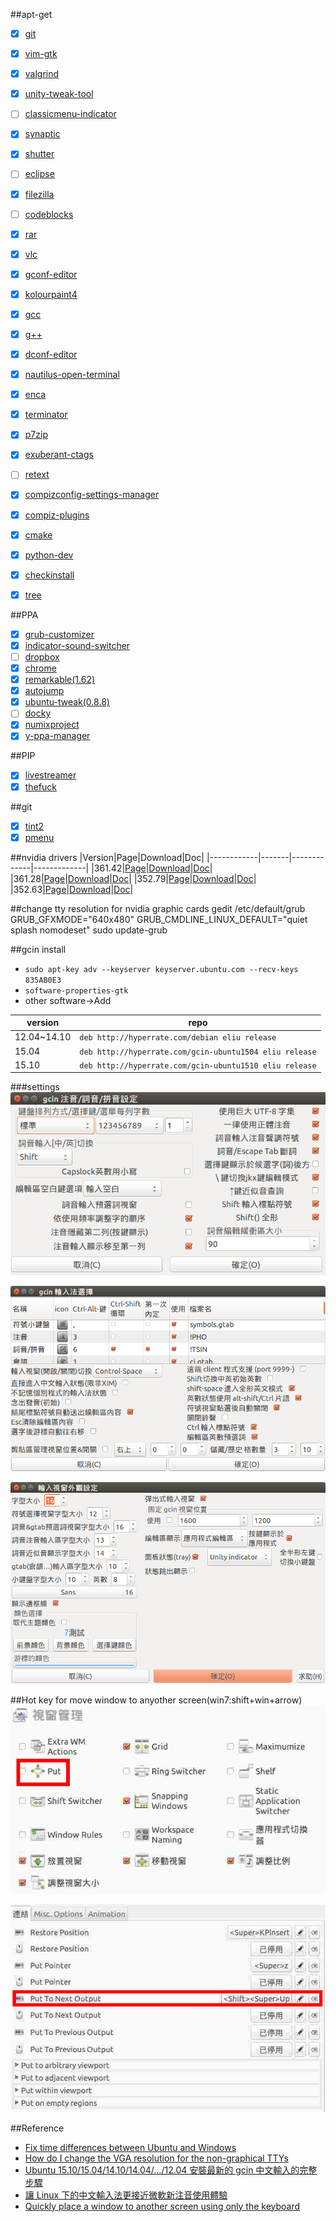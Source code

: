 ##apt-get
- [X] [git](http://git-scm.com/)
- [X] [vim-gtk](http://www.vim.org/)
- [X] [valgrind](http://valgrind.org/)
- [X] [unity-tweak-tool](https://launchpad.net/unity-tweak-tool)
- [ ] [classicmenu-indicator](http://www.florian-diesch.de/software/classicmenu-indicator/)
- [X] [synaptic](http://www.nongnu.org/synaptic/)
- [X] [shutter](http://shutter-project.org/)
- [ ] [eclipse](http://eclipse.org/)
- [X] [filezilla](https://filezilla-project.org/)
- [ ] [codeblocks](http://www.codeblocks.org/)
- [X] [rar](http://www.rarlabs.com/)
- [X] [vlc](http://www.videolan.org/vlc/)
- [X] [gconf-editor](https://projects.gnome.org/gconf/)
- [X] [kolourpaint4](http://kolourpaint.org/)
- [X] [gcc](https://gcc.gnu.org/)
- [X] [g++](https://gcc.gnu.org/)
- [X] [dconf-editor](https://wiki.gnome.org/Projects/dconf)
- [X] [nautilus-open-terminal](https://github.com/GNOME/nautilus)
- [X] [enca](https://github.com/nijel/enca)
- [X] [terminator](https://launchpad.net/terminator)
- [X] [p7zip](http://www.7-zip.org/)
- [X] [exuberant-ctags](http://ctags.sourceforge.net/)
- [ ] [retext](https://github.com/retext-project/retext)
- [X] [compizconfig-settings-manager](https://apps.ubuntu.com/cat/applications/compizconfig-settings-manager/)
- [X] [compiz-plugins](https://apps.ubuntu.com/cat/applications/compiz-plugins/)
- [X] [cmake](https://cmake.org/)
- [X] [python-dev](https://www.python.org/)
- [X] [checkinstall](http://checkinstall.izto.org/)
- [X] [tree](http://mama.indstate.edu/users/ice/tree/)


##PPA
- [X] [grub-customizer](https://launchpad.net/grub-customizer)
- [X] [indicator-sound-switcher](http://yktoo.com/en/software/indicator-sound-switcher)
- [ ] [dropbox](https://www.dropbox.com/install?os=lnx)
- [X] [chrome](https://www.google.com.tw/chrome/browser/desktop/)
- [X] [remarkable(1.62)](https://remarkableapp.github.io/)
- [X] [autojump](https://github.com/joelthelion/autojump)
- [X] [ubuntu-tweak(0.8.8)](https://launchpad.net/ubuntu-tweak)
- [ ] [docky](https://launchpad.net/docky)
- [X] [numixproject](https://numixproject.org/)
- [X] [y-ppa-manager](https://launchpad.net/~webupd8team/+archive/ubuntu/y-ppa-manager)

##PIP
- [X] [livestreamer](http://docs.livestreamer.io)
- [X] [thefuck](https://github.com/nvbn/thefuck)

##git
- [X] [tint2](https://gitlab.com/o9000/tint2)
- [X] [pmenu](https://gitlab.com/o9000/pmenu)

##nvidia drivers
|Version|Page|Download|Doc|
|------------|-------|-------------|-------------|
|361.42|[Page](http://www.geforce.com.tw/drivers/results/101463)|[Download](http://tw.download.nvidia.com/XFree86/Linux-x86_64/361.42/NVIDIA-Linux-x86_64-361.42.run)|[Doc](http://goo.gl/EwsHjL)|
|361.28|[Page](http://www.geforce.com.tw/drivers/results/98416)|[Download](http://tw.download.nvidia.com/XFree86/Linux-x86_64/361.28/NVIDIA-Linux-x86_64-361.28.run)|[Doc](http://goo.gl/P52lj0)|
|352.79|[Page](http://www.geforce.com.tw/drivers/results/97671)|[Download](http://tw.download.nvidia.com/XFree86/Linux-x86_64/352.79/NVIDIA-Linux-x86_64-352.79.run)|[Doc](http://goo.gl/H4Q45K)|
|352.63|[Page](http://www.geforce.com.tw/drivers/results/95281)|[Download](http://tw.download.nvidia.com/XFree86/Linux-x86_64/352.63/NVIDIA-Linux-x86_64-352.63.run)|[Doc](http://goo.gl/DXeutI)|



##change tty resolution for nvidia graphic cards
	gedit /etc/default/grub
	GRUB_GFXMODE="640x480"
	GRUB_CMDLINE_LINUX_DEFAULT="quiet splash nomodeset"
	sudo update-grub

##gcin install
- `sudo apt-key adv --keyserver keyserver.ubuntu.com --recv-keys 835AB0E3`
-	`software-properties-gtk `
-  other software->Add

|version|repo|
|-----------|---------|
|12.04~14.10|`deb http://hyperrate.com/debian eliu release`|
|15.04|`deb http://hyperrate.com/gcin-ubuntu1504 eliu release`|
|15.10|`deb http://hyperrate.com/gcin-ubuntu1510 eliu release`|

###settings
![](https://raw.githubusercontent.com/scps950707/ubuntu-install/master/pic/1.png)

![](https://raw.githubusercontent.com/scps950707/ubuntu-install/master/pic/4.png)

![](https://raw.githubusercontent.com/scps950707/ubuntu-install/master/pic/3.png)


##Hot key for move window to anyother screen(win7:shift+win+arrow)
![](https://raw.githubusercontent.com/scps950707/ubuntu-install/master/pic/5.png)

![](https://raw.githubusercontent.com/scps950707/ubuntu-install/master/pic/6.png)


##Reference
- [Fix time differences between Ubuntu and Windows](http://www.webupd8.org/2014/09/dual-boot-fix-time-differences-between.html)
- [How do I change the VGA resolution for the non-graphical TTYs](http://askubuntu.com/questions/96658/how-do-i-change-the-vga-resolution-for-the-non-graphical-ttys)
- [Ubuntu 15.10/15.04/14.10/14.04/…/12.04 安裝最新的 gcin 中文輸入的完整步驟](http://hyperrate.com/thread.php?tid=28044)
- [讓 Linux 下的中文輸入法更接近微軟新注音使用體驗](http://goodjack.blogspot.tw/2013/08/linux-phonetic-setting.html)
- [Quickly place a window to another screen using only the keyboard](http://askubuntu.com/questions/22207/quickly-place-a-window-to-another-screen-using-only-the-keyboard)

